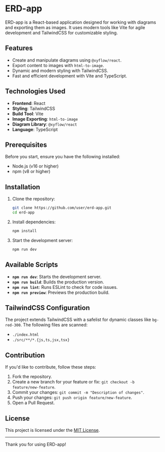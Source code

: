 # ERD-app

ERD-app is a React-based application designed for working with diagrams and exporting them as images. It uses modern tools like Vite for agile development and TailwindCSS for customizable styling.

## Features

- Create and manipulate diagrams using `@xyflow/react`.
- Export content to images with `html-to-image`.
- Dynamic and modern styling with TailwindCSS.
- Fast and efficient development with Vite and TypeScript.

## Technologies Used

- **Frontend**: React
- **Styling**: TailwindCSS
- **Build Tool**: Vite
- **Image Exporting**: `html-to-image`
- **Diagram Library**: `@xyflow/react`
- **Language**: TypeScript

## Prerequisites

Before you start, ensure you have the following installed:

- Node.js (v16 or higher)
- npm (v8 or higher)

## Installation

1. Clone the repository:

   ```bash
   git clone https://github.com/user/erd-app.git
   cd erd-app
   ```

2. Install dependencies:

   ```bash
   npm install
   ```

3. Start the development server:

   ```bash
   npm run dev
   ```

## Available Scripts

- **`npm run dev`**: Starts the development server.
- **`npm run build`**: Builds the production version.
- **`npm run lint`**: Runs ESLint to check for code issues.
- **`npm run preview`**: Previews the production build.

## TailwindCSS Configuration

The project extends TailwindCSS with a safelist for dynamic classes like `bg-red-300`. The following files are scanned:

- `./index.html`
- `./src/**/*.{js,ts,jsx,tsx}`

## Contribution

If you'd like to contribute, follow these steps:

1. Fork the repository.
2. Create a new branch for your feature or fix: `git checkout -b feature/new-feature`.
3. Commit your changes: `git commit -m "Description of changes"`.
4. Push your changes: `git push origin feature/new-feature`.
5. Open a Pull Request.

## License

This project is licensed under the [MIT License](LICENSE).

---

Thank you for using ERD-app!

